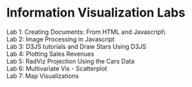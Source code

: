 # Information Visualization Labs

Lab 1: Creating Documents: From HTML and Javascript\ 
<br/>
Lab 2: Image Processing in Javascript\
Lab 3: D3JS tutorials and Draw Stars Using D3JS\
Lab 4: Plotting Sales Revenues\
Lab 5: RadViz Projection Using the Cars Data\
Lab 6: Multivariate Vis - Scatterplot\
Lab 7: Map Visualizations
